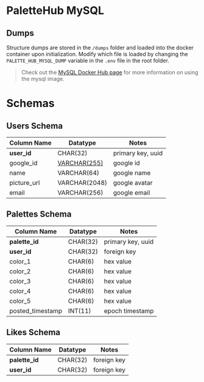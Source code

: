 # **PaletteHub MySQL**

## Dumps

Structure dumps are stored in the `/dumps` folder and loaded into the docker container upon initialization. Modify which file is loaded by changing the `PALETTE_HUB_MYSQL_DUMP` variable in the `.env` file in the root folder.

> Check out the [MySQL Docker Hub page](https://hub.docker.com/_/mysql/) for more information on using the mysql image.

# Schemas

## Users Schema

| Column Name | Datatype          | Notes             |
| ----------- | --------          | -----             |
| **user_id** | CHAR(32)          | primary key, uuid |
| google_id   | [VARCHAR(255)][1] | google id         |
| name        | VARCHAR(64)       | google name       |
| picture_url | VARCHAR(2048)     | google avatar     |
| email       | VARCHAR(256)      | google email      |


## Palettes Schema

| Column Name      | Datatype     | Notes             |
| -----------      | --------     | -----             |
| **palette_id**   | CHAR(32)     | primary key, uuid |
| **user_id**      | CHAR(32)     | foreign key       |
| color_1          | CHAR(6)      | hex value         |
| color_2          | CHAR(6)      | hex value         |
| color_3          | CHAR(6)      | hex value         |
| color_4          | CHAR(6)      | hex value         |
| color_5          | CHAR(6)      | hex value         |
| posted_timestamp | INT(11)      | epoch timestamp   |

## Likes Schema

| Column Name    | Datatype     | Notes       |
| -----------    | --------     | -----       |
| **palette_id** | CHAR(32)     | foreign key |
| **user_id**    | CHAR(32)     | foreign key |

[1]: https://developers.google.com/identity/openid-connect/openid-connect#an-id-tokens-payload